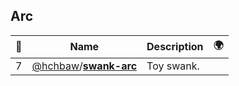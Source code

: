 ## Arc 

|:star2: | Name | Description | 🌍|
|---|---|---|---|
|7|[@hchbaw](https://github.com/hchbaw)/[**swank-arc**](https://github.com/hchbaw/swank-arc)|Toy swank.||

